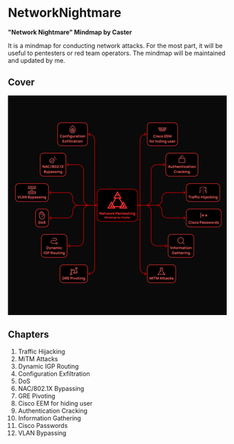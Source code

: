 # NetworkNightmare
**"Network Nightmare" Mindmap by Caster**

It is a mindmap for conducting network attacks. For the most part, it will be useful to pentesters or red team operators.
The mindmap will be maintained and updated by me.

## Cover
![](Mindmap_Cover.png)


## Chapters
1. Traffic Hijacking
2. MiTM Attacks
3. Dynamic IGP Routing
4. Configuration Exfiltration
5. DoS
6. NAC/802.1X Bypassing
7. GRE Pivoting
8. Cisco EEM for hiding user
9. Authentication Cracking
10. Information Gathering
11. Cisco Passwords
12. VLAN Bypassing
